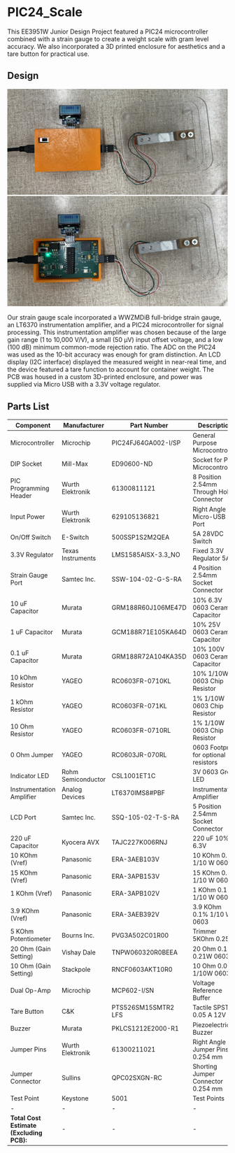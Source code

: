 # PIC24_Scale

This EE3951W Junior Design Project featured a PIC24 microcontroller combined with a strain gauge to create a weight scale with gram level accuracy. We also incorporated a 3D printed enclosure for aesthetics and a tare button for practical use. 

## Design

![Scale Cover On](./docs/img/scale_cover_on.jpg)
![Scale Cover Off](./docs/img/scale_cover_off.jpg)


<!--
<html>
<head>
  <style>
    .model {
      width: 400px;
      height: 400px;
    }
  </style>
</head>

<body>
  <x-model class="model" src="/docs/obj/scale_3d_object.obj"></x-model>

  <script src="js/three.min.js"></script>
  <script src="js/three-obj-loader.min.js"></script>
  <script src="js/model-element.min.js"></script>
</body>
</html> -->

<!-- https://github.com/keithclark/3d-model-element/blob/master/readme.md>-->

Our strain gauge scale incorporated a WWZMDiB full-bridge strain gauge, an LT6370 instrumentation amplifier, and a PIC24 microcontroller for signal processing. This instrumentation amplifier was chosen because of the large gain range (1 to 10,000 V/V), a small (50 µV) input offset voltage, and a low (100 dB) minimum common-mode rejection ratio. The ADC on the PIC24 was used as the 10-bit accuracy was enough for gram distinction. An LCD display (I2C interface) displayed the measured weight in near-real time, and the device featured a tare function to account for container weight. The PCB was housed in a custom 3D-printed enclosure, and power was supplied via Micro USB with a 3.3V voltage regulator.


## Parts List

| Component                                   | Manufacturer       | Part Number         | Description                              | Quantity | Price         |
| ------------------------------------------- | ------------------ | ------------------- | ---------------------------------------- | -------- | ------------- |
| Microcontroller                             | Microchip          | PIC24FJ64GA002-I/SP | General Purpose Microcontroller          | 1        | $4.35         |
| DIP Socket                                  | Mill-Max           | ED90600-ND          | Socket for PIC Microcontroller           | 1        | $3.09         |
| PIC Programming Header                      | Wurth Elektronik   | 61300811121         | 8 Position 2.54mm Through Hole Connector | 1        | $0.36         |
| Input Power                                 | Wurth Elektronik   | 629105136821        | Right Angle Micro-USB Port               | 1        | $1.16         |
| On/Off Switch                               | E-Switch           | 500SSP1S2M2QEA      | 5A 28VDC Switch                          | 1        | $3.67         |
| 3.3V Regulator                              | Texas Instruments  | LMS1585AISX-3.3_NO  | Fixed 3.3V Regulator 5A                  | 1        | $2.83         |
| Strain Gauge Port                           | Samtec Inc.        | SSW-104-02-G-S-RA   | 4 Position 2.54mm Socket Connector       | 1        | $1.69         |
| 10 uF Capacitor                             | Murata             | GRM188R60J106ME47D  | 10% 6.3V 0603 Ceramic Capacitor          | 4        | $0.40         |
| 1 uF Capacitor                              | Murata             | GCM188R71E105KA64D  | 10% 25V 0603 Ceramic Capacitor           | 2        | $0.36         |
| 0.1 uF Capacitor                            | Murata             | GRM188R72A104KA35D  | 10% 100V 0603 Ceramic Capacitor          | 3        | $0.42         |
| 10 kOhm Resistor                            | YAGEO              | RC0603FR-0710KL     | 10% 1/10W 0603 Chip Resistor             | 1        | $0.10         |
| 1 kOhm Resistor                             | YAGEO              | RC0603FR-071KL      | 1% 1/10W 0603 Chip Resistor              | 1        | $0.10         |
| 10 Ohm Resistor                             | YAGEO              | RC0603FR-0710RL     | 1% 1/10W 0603 Chip Resistor              | 2        | $0.24         |
| 0 Ohm Jumper                                | YAGEO              | RC0603JR-070RL      | 0603 Footprint for optional resistors    | 6        | $0.60         |
| Indicator LED                               | Rohm Semiconductor | CSL1001ET1C         | 3V 0603 Green LED                        | 1        | $0.48         |
| Instrumentation Amplifier                   | Analog Devices     | LT6370IMS8#PBF      | Instrumentation Amplifier                | 1        | $8.66         |
| LCD Port                                    | Samtec Inc.        | SSQ-105-02-T-S-RA   | 5 Position 2.54mm Socket Connector       | 1        | $0.92         |
| 220 uF Capacitor                            | Kyocera AVX        | TAJC227K006RNJ      | 220 uF 10% 6.3V                          | 2        | $1.60         |
| 10 KOhm (Vref)                              | Panasonic          | ERA-3AEB103V        | 10 KOhm 0.1% 1/10 W 0603                 | 1        | $0.10         |
| 15 KOhm (Vref)                              | Panasonic          | ERA-3APB153V        | 15 KOhm 0.1% 1/10 W 0603                 | 1        | $0.10         |
| 1 KOhm (Vref)                               | Panasonic          | ERA-3APB102V        | 1 KOhm 0.1% 1/10 W 0603                  | 1        | $0.10         |
| 3.9 KOhm (Vref)                             | Panasonic          | ERA-3AEB392V        | 3.9 KOhm 0.1% 1/10 W 0603                | 1        | $0.10         |
| 5 KOhm Potentiometer                        | Bourns Inc.        | PVG3A502C01R00      | Trimmer 5KOhm 0.25W                      | 2        | $2.46         |
| 20 Ohm (Gain Setting)                       | Vishay Dale        | TNPW060320R0BEEA    | 20 Ohm 0.1% 0.21W 0603                   | 1        | $0.33         |
| 10 Ohm (Gain Setting)                       | Stackpole          | RNCF0603AKT10R0     | 10 Ohm 0.05% 1/10W 0603                  | 1        | $0.69         |
| Dual Op-Amp                                 | Microchip          | MCP602-I/SN         | Voltage Reference Buffer                 | 1        | $0.74         |
| Tare Button                                 | C&K                | PTS526SM15SMTR2 LFS | Tactile SPST 0.05 A 12V                  | 1        | $0.13         |
| Buzzer                                      | Murata             | PKLCS1212E2000-R1   | Piezoelectric Buzzer                     | 1        | $1.20         |
| Jumper Pins                                 | Wurth Elektronik   | 61300211021         | Right Angle Jumper Pins 0.254 mm         | 1        | $0.31         |
| Jumper Connector                            | Sullins            | QPC02SXGN-RC        | Shorting Jumper Connector 0.254 mm       | 1        | $0.04         |
| Test Point                                  | Keystone           | 5001                | Test Points                              | 10       | $0.29         |
| -                                           | -                  | -                   | -                                        | -        | -             |
| <b>Total Cost Estimate (Excluding PCB):</b> | -                  | -                   | -                                        | -        | <b>$37.62</b> |

